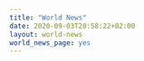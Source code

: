 ```yaml
---
title: "World News"
date: 2020-09-03T20:58:22+02:00
layout: world-news
world_news_page: yes
---
```

